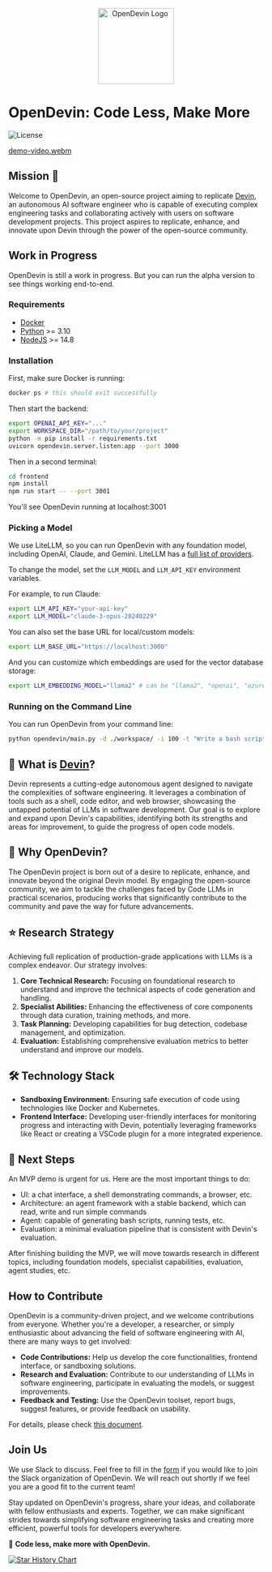 <p align="center">
  <img alt="OpenDevin Logo" src="./logo.png" width="150" />
</p>

# OpenDevin: Code Less, Make More

![License](https://img.shields.io/badge/license-MIT-green)

[demo-video.webm](https://github.com/OpenDevin/OpenDevin/assets/38853559/5b1092cc-3554-4357-a279-c2a2e9b352ad)


## Mission 🎯
Welcome to OpenDevin, an open-source project aiming to replicate [Devin](https://www.cognition-labs.com/introducing-devin), an autonomous AI software engineer who is capable of executing complex engineering tasks and collaborating actively with users on software development projects. This project aspires to replicate, enhance, and innovate upon Devin through the power of the open-source community.

## Work in Progress

OpenDevin is still a work in progress. But you can run the alpha version to see things working end-to-end.

### Requirements
* [Docker](https://docs.docker.com/engine/install/)
* [Python](https://www.python.org/downloads/) >= 3.10
* [NodeJS](https://docs.npmjs.com/downloading-and-installing-node-js-and-npm) >= 14.8

### Installation
First, make sure Docker is running:
```bash
docker ps # this should exit successfully
```
Then start the backend:
```bash
export OPENAI_API_KEY="..."
export WORKSPACE_DIR="/path/to/your/project"
python -m pip install -r requirements.txt
uvicorn opendevin.server.listen:app --port 3000
```
Then in a second terminal:
```bash
cd frontend
npm install
npm run start -- --port 3001
```

You'll see OpenDevin running at localhost:3001

### Picking a Model
We use LiteLLM, so you can run OpenDevin with any foundation model, including OpenAI, Claude, and Gemini.
LiteLLM has a [full list of providers](https://docs.litellm.ai/docs/providers).

To change the model, set the `LLM_MODEL` and `LLM_API_KEY` environment variables.

For example, to run Claude:
```bash
export LLM_API_KEY="your-api-key"
export LLM_MODEL="claude-3-opus-20240229"
```

You can also set the base URL for local/custom models:
```bash
export LLM_BASE_URL="https://localhost:3000"
```

And you can customize which embeddings are used for the vector database storage:
```bash
export LLM_EMBEDDING_MODEL="llama2" # can be "llama2", "openai", "azureopenai", or "local"
```

### Running on the Command Line
You can run OpenDevin from your command line:
```bash
python opendevin/main.py -d ./workspace/ -i 100 -t "Write a bash script that prints 'hello world'"
```

## 🤔 What is [Devin](https://www.cognition-labs.com/introducing-devin)?

Devin represents a cutting-edge autonomous agent designed to navigate the complexities of software engineering. It leverages a combination of tools such as a shell, code editor, and web browser, showcasing the untapped potential of LLMs in software development. Our goal is to explore and expand upon Devin's capabilities, identifying both its strengths and areas for improvement, to guide the progress of open code models.

## 🐚 Why OpenDevin?

The OpenDevin project is born out of a desire to replicate, enhance, and innovate beyond the original Devin model. By engaging the open-source community, we aim to tackle the challenges faced by Code LLMs in practical scenarios, producing works that significantly contribute to the community and pave the way for future advancements.

## ⭐️ Research Strategy

Achieving full replication of production-grade applications with LLMs is a complex endeavor. Our strategy involves:

1. **Core Technical Research:** Focusing on foundational research to understand and improve the technical aspects of code generation and handling.
2. **Specialist Abilities:** Enhancing the effectiveness of core components through data curation, training methods, and more.
3. **Task Planning:** Developing capabilities for bug detection, codebase management, and optimization.
4. **Evaluation:** Establishing comprehensive evaluation metrics to better understand and improve our models.


## 🛠 Technology Stack

- **Sandboxing Environment:** Ensuring safe execution of code using technologies like Docker and Kubernetes.
- **Frontend Interface:** Developing user-friendly interfaces for monitoring progress and interacting with Devin, potentially leveraging frameworks like React or creating a VSCode plugin for a more integrated experience.

## 🚀 Next Steps

An MVP demo is urgent for us. Here are the most important things to do:

- UI: a chat interface, a shell demonstrating commands, a browser, etc.
- Architecture: an agent framework with a stable backend, which can read, write and run simple commands
- Agent: capable of generating bash scripts, running tests, etc.
- Evaluation: a minimal evaluation pipeline that is consistent with Devin's evaluation.

After finishing building the MVP, we will move towards research in different topics, including foundation models, specialist capabilities, evaluation, agent studies, etc.


## How to Contribute

OpenDevin is a community-driven project, and we welcome contributions from everyone. Whether you're a developer, a researcher, or simply enthusiastic about advancing the field of software engineering with AI, there are many ways to get involved:

- **Code Contributions:** Help us develop the core functionalities, frontend interface, or sandboxing solutions.
- **Research and Evaluation:** Contribute to our understanding of LLMs in software engineering, participate in evaluating the models, or suggest improvements.
- **Feedback and Testing:** Use the OpenDevin toolset, report bugs, suggest features, or provide feedback on usability.

For details, please check [this document](./CONTRIBUTING.md).

## Join Us
We use Slack to discuss. Feel free to fill in the [form](https://forms.gle/758d5p6Ve8r2nxxq6) if you would like to join the Slack organization of OpenDevin. We will reach out shortly if we feel you are a good fit to the current team! 

Stay updated on OpenDevin's progress, share your ideas, and collaborate with fellow enthusiasts and experts. Together, we can make significant strides towards simplifying software engineering tasks and creating more efficient, powerful tools for developers everywhere.

🐚 **Code less, make more with OpenDevin.**

[![Star History Chart](https://api.star-history.com/svg?repos=OpenDevin/OpenDevin&type=Date)](https://star-history.com/#OpenDevin/OpenDevin&Date)
